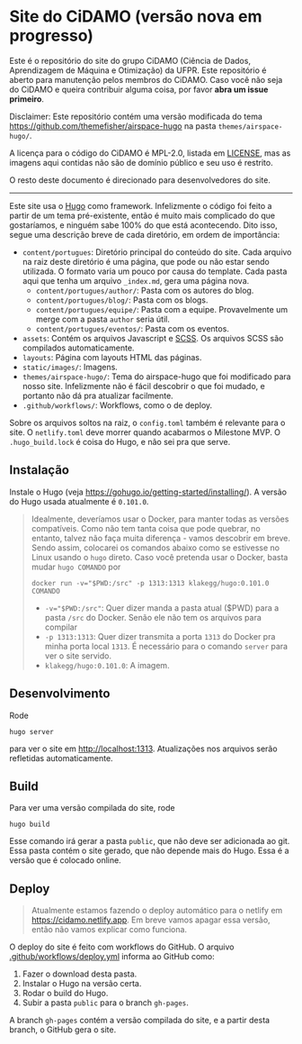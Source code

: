 # Site do CiDAMO (versão nova em progresso)

Este é o repositório do site do grupo CiDAMO (Ciência de Dados, Aprendizagem de Máquina e Otimização) da UFPR.
Este repositório é aberto para manutenção pelos membros do CiDAMO.
Caso você não seja do CiDAMO e queira contribuir alguma coisa, por favor **abra um issue primeiro**.

Disclaimer: Este repositório contém uma versão modificada do tema <https://github.com/themefisher/airspace-hugo> na pasta `themes/airspace-hugo/`.

A licença para o código do CiDAMO é MPL-2.0, listada em [LICENSE](LICENSE), mas as imagens aqui contidas não são de domínio público e seu uso é restrito.

O resto deste documento é direcionado para desenvolvedores do site.

---

Este site usa o [Hugo](https://gohugo.io) como framework.
Infelizmente o código foi feito a partir de um tema pré-existente, então é muito mais complicado do que gostaríamos, e ninguém sabe 100% do que está acontecendo.
Dito isso, segue uma descrição breve de cada diretório, em ordem de importância:

- `content/portugues`: Diretório principal do conteúdo do site. Cada arquivo na raiz deste diretório é uma página, que pode ou não estar sendo utilizada. O formato varia um pouco por causa do template. Cada pasta aqui que tenha um arquivo `_index.md`, gera uma página nova.
  - `content/portugues/author/`: Pasta com os autores do blog.
  - `content/portugues/blog/`: Pasta com os blogs.
  - `content/portugues/equipe/`: Pasta com a equipe. Provavelmente um merge com a pasta `author` seria útil.
  - `content/portugues/eventos/`: Pasta com os eventos.
- `assets`: Contém os arquivos Javascript e [SCSS](https://sass-lang.com). Os arquivos SCSS são compilados automaticamente.
- `layouts`: Página com layouts HTML das páginas.
- `static/images/`: Imagens.
- `themes/airspace-hugo/`: Tema do airspace-hugo que foi modificado para nosso site. Infelizmente não é fácil descobrir o que foi mudado, e portanto não dá pra atualizar facilmente.
- `.github/workflows/`: Workflows, como o de deploy.

Sobre os arquivos soltos na raiz, o `config.toml` também é relevante para o site.
O `netlify.toml` deve morrer quando acabarmos o Milestone MVP.
O `.hugo_build.lock` é coisa do Hugo, e não sei pra que serve.

## Instalação

Instale o Hugo (veja <https://gohugo.io/getting-started/installing/>).
A versão do Hugo usada atualmente é `0.101.0`.

> Idealmente, deveríamos usar o Docker, para manter todas as versões compatíveis.
> Como não tem tanta coisa que pode quebrar, no entanto, talvez não faça muita diferença - vamos descobrir em breve.
> Sendo assim, colocarei os comandos abaixo como se estivesse no Linux usando o `hugo` direto.
> Caso você pretenda usar o Docker, basta mudar `hugo COMANDO` por
>
> ```shell
> docker run -v="$PWD:/src" -p 1313:1313 klakegg/hugo:0.101.0 COMANDO
> ```
>
> - `-v="$PWD:/src"`: Quer dizer manda a pasta atual ($PWD) para a pasta `/src` do Docker. Senão ele não tem os arquivos para compilar
> - `-p 1313:1313`: Quer dizer transmita a porta `1313` do Docker pra minha porta local `1313`. É necessário para o comando `server` para ver o site servido.
> - `klakegg/hugo:0.101.0`: A imagem.

## Desenvolvimento

Rode

```shell
hugo server
```

para ver o site em <http://localhost:1313>.
Atualizações nos arquivos serão refletidas automaticamente.

## Build

Para ver uma versão compilada do site, rode

```shell
hugo build
```

Esse comando irá gerar a pasta `public`, que não deve ser adicionada ao git.
Essa pasta contém o site gerado, que não depende mais do Hugo.
Essa é a versão que é colocado online.

## Deploy

> Atualmente estamos fazendo o deploy automático para o netlify em <https://cidamo.netlify.app>.
> Em breve vamos apagar essa versão, então não vamos explicar como funciona.

O deploy do site é feito com workflows do GitHub.
O arquivo [.github/workflows/deploy.yml](.github/workflows/deploy.yml) informa ao GitHub como:

1. Fazer o download desta pasta.
2. Instalar o Hugo na versão certa.
3. Rodar o build do Hugo.
4. Subir a pasta `public` para o branch `gh-pages`.

A branch `gh-pages` contém a versão compilada do site, e a partir desta branch, o GitHub gera o site.
